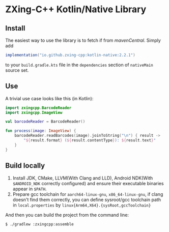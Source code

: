 # ZXing-C++ Kotlin/Native Library

## Install

The easiest way to use the library is to fetch if from _mavenCentral_. Simply add

```gradle
implementation("io.github.zxing-cpp:kotlin-native:2.2.1")
```

to your `build.gradle.kts` file in the `dependencies` section of `nativeMain` source set.

## Use

A trivial use case looks like this (in Kotlin):

```kotlin
import zxingcpp.BarcodeReader
import zxingcpp.ImageView

val barcodeReader = BarcodeReader()

fun process(image: ImageView) {
    barcodeReader.readBarcodes(image).joinToString("\n") { result ->
        "${result.format} (${result.contentType}): ${result.text}"
    }
}
```

## Build locally

1. Install JDK, CMake, LLVM(With Clang and LLD), Android NDK(With `$ANDROID_NDK` correctly configured) and ensure their
   executable binaries
   appear in `$PATH`.
2. Prepare gcc toolchain for `aarch64-linux-gnu`, `x86_64-linux-gnu`, if clang doesn't find them correctly, you can
   define sysroot/gcc toolchain path in `local.properties` by `linux{Arm64,X64}.{sysRoot,gccToolchain}`

And then you can build the project from the command line:

	$ ./gradlew :zxingcpp:assemble
